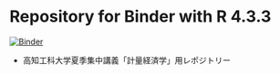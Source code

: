 # Repository for Binder with R 4.3.3

[![Binder](http://mybinder.org/badge_logo.svg)](https://binder.cs.rcos.nii.ac.jp/v2/gh/JaehyunSong/KUT_Binder/HEAD)

- 高知工科大学夏季集中講義「計量経済学」用レポジトリー
